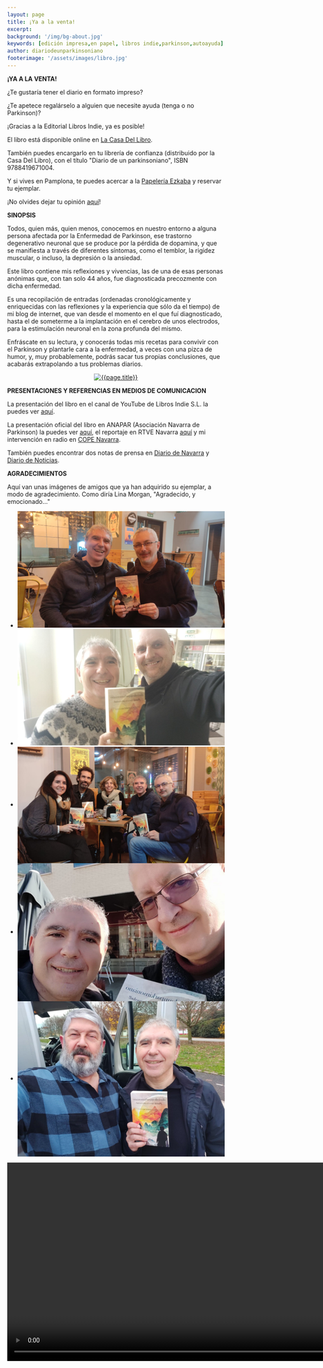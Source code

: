 ```yaml
---
layout: page
title: ¡Ya a la venta!
excerpt: 
background: '/img/bg-about.jpg'
keywords: [edición impresa,en papel, libros indie,parkinson,autoayuda]
author: diariodeunparkinsoniano
footerimage: '/assets/images/libro.jpg'
---
```

**¡YA A LA VENTA!**

¿Te gustaría tener el diario en formato impreso?

¿Te apetece regalárselo a alguien que necesite ayuda (tenga o no Parkinson)?

¡Gracias a la Editorial Libros Indie, ya es posible!

El libro está disponible online en [La Casa Del Libro](https://www.casadellibro.com/libro-diariodeunparkinsoniano-plantale-cara-a-tu-enfermedad/9788419671004/13429952).

También puedes encargarlo en tu librería de confianza (distribuido por la Casa Del Libro), con el título "Diario de un parkinsoniano", ISBN 9788419671004.

Y si vives en Pamplona, te puedes acercar a la [Papelería Ezkaba](https://goo.gl/maps/XdCYyDgke24D3Kc67) y reservar tu ejemplar.

¡No olvides dejar tu opinión [aquí](https://www.casadellibro.com/libro-diariodeunparkinsoniano-plantale-cara-a-tu-enfermedad/9788419671004/13429952)!

**SINOPSIS**

Todos, quien más, quien menos, conocemos en nuestro entorno a alguna persona afectada por la Enfermedad de Parkinson, ese trastorno degenerativo neuronal que se produce por la pérdida de dopamina, y que se manifiesta a través de diferentes síntomas, como el temblor, la rigidez muscular, o incluso, la depresión o la ansiedad.

Este libro contiene mis reflexiones y vivencias, las de una de esas personas anónimas que, con tan solo 44 años, fue diagnosticada precozmente con dicha enfermedad. 

Es una recopilación de entradas (ordenadas cronológicamente y enriquecidas con las reflexiones y la experiencia que sólo da el tiempo) de mi blog de internet, que van desde el momento en el que fuí diagnosticado, hasta el de someterme a la implantación en el cerebro de unos electrodos, para la estimulación neuronal en la zona profunda del mismo.

Enfráscate en su lectura, y conocerás todas mis recetas para convivir con el Parkinson y plantarle cara a la enfermedad, a veces con una pizca de humor, y, muy probablemente, podrás sacar tus propias conclusiones, que acabarás extrapolando a tus problemas diarios.

<div align="center">
<a href="https://www.casadellibro.com/libro-diariodeunparkinsoniano-plantale-cara-a-tu-enfermedad/9788419671004/13429952">
<img class="img-fluid"   src="{{page.footerimage}}" alt="{{page.title}}"  />
</a>
</div>

**PRESENTACIONES Y REFERENCIAS EN MEDIOS DE COMUNICACION**

La presentación del libro en el canal de YouTube de Libros Indie S.L. la puedes ver [aquí](https://youtu.be/3zu1g4SRBlM).

La presentación oficial del libro en ANAPAR (Asociación Navarra de Parkinson) la puedes ver [aquí](https://youtu.be/DSrY-DeXWRo), el reportaje en RTVE Navarra [aquí](https://youtu.be/_RtlwnljjgU) y mi intervención en radio en [COPE Navarra](https://youtu.be/xLF3Qn289WQ).

También puedes encontrar dos notas de prensa en [Diario de Navarra](https://www.diariodenavarra.es/noticias/navarra/2023/05/19/antonio-liberal-afectado-parkinson-recoge-libro-recetas-plantarle-cara-enfermedad-569131-300.html) y [Diario de Noticias](https://www.noticiasdenavarra.com/sociedad/2023/05/19/libro-diariodeunparkinsoniano-recoge-recetas-plantarle-6823313.html).

**AGRADECIMIENTOS**

Aquí van unas imágenes de amigos que ya han adquirido su ejemplar, a modo de agradecimiento.
Como diría Lina Morgan, "Agradecido, y emocionado..."

<div class="slider-frame">
        <ul>
            <li><img src="/assets/libro/ilde.jpg" alt=""></li>
            <li><img  src="/assets/libro/visi.jpg" alt=""></li>
            <li><img align="center" src="/assets/libro/compisteleco.jpg" alt=""></li>
            <li><img align="center" src="/assets/libro/koldo.jpg" alt=""></li>
             <li><img align="center" src="/assets/libro/miguel.jpg" alt=""></li>
        </ul>
    </div>

<div align="center">
<video width="auto" height="460"  controls >
  <source src="/assets/libro/libro.mp4" type="video/mp4">
  Your browser does not support the video tag.
</video>

</div>

